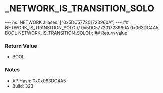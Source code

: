 # _NETWORK_IS_TRANSITION_SOLO

--- ns: NETWORK aliases: ["0x5DC577201723960A"] --- ## NETWORK_IS_TRANSITION_SOLO  // 0x5DC577201723960A 0x063DC4A5 BOOL NETWORK_IS_TRANSITION_SOLO();   ## Return value

### Return Value
* BOOL

### Notes
* AP Hash: 0x0x063DC4A5
* Build: 323

